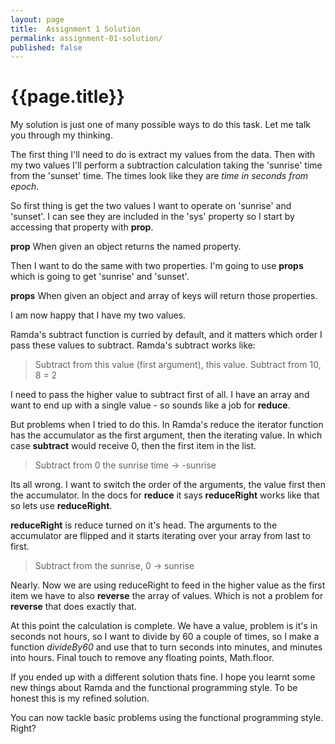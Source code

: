 ```yaml
---
layout: page
title:  Assignment 1 Solution
permalink: assignment-01-solution/
published: false
---
```


# {{page.title}}

My solution is just one of many possible ways to do this task. Let me talk you through my thinking.

The first thing I'll need to do is extract my values from the data. Then with my two values I'll perform a subtraction calculation taking the 'sunrise' time from the 'sunset' time. The times look like they are *time in seconds from epoch*.

So first thing is get the two values I want to operate on 'sunrise' and 'sunset'. I can see they are included in the 'sys' property so I start by accessing that property with **prop**.

**prop** When given an object returns the named property.

Then I want to do the same with two properties. I'm going to use **props** which is going to get 'sunrise' and 'sunset'.

**props** When given an object and array of keys will return those properties.

I am now happy that I have my two values.

Ramda's subtract function is curried by default, and it matters which order I pass these values to subtract. Ramda's subtract works like:

> Subtract from this value (first argument), this value.
> Subtract from 10, 8 = 2

I need to pass the higher value to subtract first of all. I have an array and want to end up with a single value - so sounds like a job for **reduce**.

But problems when I tried to do this. In Ramda's reduce the iterator function has the accumulator as the first argument, then the iterating value. In which case **subtract** would receive 0, then the first item in the list.

> Subtract from 0 the sunrise time -> -sunrise

Its all wrong. I want to switch the order of the arguments, the value first then the accumulator. In the docs for **reduce** it says **reduceRight** works like that so lets use **reduceRight**.

**reduceRight** is reduce turned on it's head. The arguments to the accumulator are flipped and it starts iterating over your array from last to first.

> Subtract from the sunrise, 0 -> sunrise

Nearly. Now we are using reduceRight to feed in the higher value as the first item we have to also **reverse** the array of values. Which is not a problem for **reverse** that does exactly that.

At this point the calculation is complete. We have a value, problem is it's in seconds not hours, so I want to divide by 60 a couple of times, so I make a function *divideBy60* and use that to turn seconds into minutes, and minutes into hours. Final touch to remove any floating points, Math.floor.

If you ended up with a different solution thats fine. I hope you learnt some new things about Ramda and the functional programming style. To be honest this is my refined solution.

You can now tackle basic problems using the functional programming style. Right?
